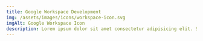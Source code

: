 ```yaml
---
title: Google Workspace Development
img: /assets/images/icons/workspace-icon.svg
imgAlt: Google Workspace Icon
description: Lorem ipsum dolor sit amet consectetur adipisicing elit. Similique, est non! Culpa minima, laboriosam qui suscipit ducimus rerum adipisci.
---
```


